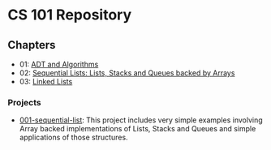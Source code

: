 # CS 101 Repository

## Chapters
* 01: [ADT and Algorithms](../01-adt-and-algorithms/README.md)
* 02: [Sequential Lists: Lists, Stacks and Queues backed by Arrays](README.md)
* 03: [Linked Lists](../03-linked-lists/README.md)

### Projects
* [001-sequential-list](001-sequential-list/README.md): This project includes very simple examples involving Array backed implementations of Lists, Stacks and Queues and simple applications of those structures.

